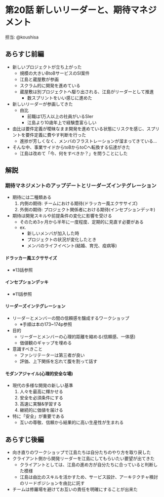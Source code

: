 # 第20話 新しいリーダーと、期待マネジメント

担当: @koushisa

## あらすじ前編

- 新しいプロジェクトが立ち上がった
  - 規模の大きいBtoBサービスのSI案件
  - 江島と蔵屋敷が参画
  - スクラム的に開発を進めている
  - 蔵屋敷は別プロジェクトへ駆り出される、江島がリーダーとして推進
    - 数スプリントをいい感じに進めた
- 新しいリーダーが参画してきた
  - 由比
    - 前職は1万人以上の社員がいるSIer
    - 江島より10歳年上で経験豊富らしい
- 由比は要件定義が曖昧なまま開発を進めている状態にリスクを感じ、スプリントを要件定義に費やす判断を行った
  - 進捗が芳しくなく、メンバのフラストレーションが溜まってきている...
- そんな中、事業サイドからtoBからtoCへ転換する伝達がきた
  - 江島は改めて「今、何をすべきか？」を問うことにした 

## 解説

### 期待マネジメントのアップデートとリーダーズインテグレーション

- 期待には二種類ある
  1. 内側の期待: チームにおける期待(ドラッカー風エクササイズ)
  1. 外側の期待: プロジェクト関係者における期待(インセプションデッキ)
- 期待は開発スキルや前提条件の変化に影響を受ける
  - そのため3ヶ月から半年に一度程度、定期的に見直す必要がある
  - ex.
    - 新しいメンバが加入した時
    - プロジェクトの状況が変化したとき
    - メンバのライフイベント(結婚、育児、疫病等)
  
#### ドラッカー風エクササイズ

- ※13話参照

#### インセプションデッキ

- ※11話参照

#### リーダーズインテグレーション

- リーダーとメンバーの間の信頼感を醸成するワークショップ
  - ※手順は本の173~174p参照
- 目的
  - リーダーとメンバーの心理的距離を縮める(信頼感、一体感)
  - 価値観のギャップを埋める
- 意識すべきこと
  - ファシリテーターは第三者が良い
  - 評価、上下関係を忘れて腹を割って話す

#### モダンアジャイル(心理的安全な場)

- 現代の多様な開発の新しい基準
  1. 人々を最高に輝かせる
  2. 安全を必須条件にする
  3. 高速に実験&学習する
  4. 継続的に価値を届ける
- 特に「安全」が重要である
  - 互いの尊敬、信頼から結果的に高い生産性が生まれる

## あらすじ後編

- 向き直りのワークショップで江島たちは自分たちのやり方を取り戻した
- クライアント側から開発リーダーを江島にしてもらいたい要望が出てきた
  - クライアントとしては、江島の進め方が自分たちに合っていると判断した模様
  - 江島は由比のスキルを活かすため、サービス設計、アーキテクチャ検討のリードポジションを由比に託す
- チームは修羅場を避けてお互いの責任を明確にすることが出来た
